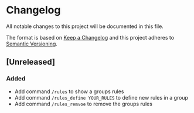 # Changelog
All notable changes to this project will be documented in this file.

The format is based on [Keep a Changelog](http://keepachangelog.com/en/1.0.0/)
and this project adheres to [Semantic Versioning](http://semver.org/spec/v2.0.0.html).


## [Unreleased]

### Added

- Add command `/rules` to show a groups rules
- Add command `/rules_define YOUR_RULES` to define new rules in a group
- Add command `/rules_remvoe` to remove the groups rules
